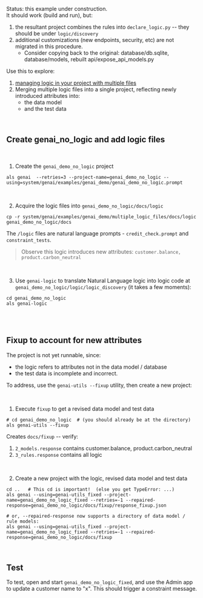 Status: this example under construction.  
It should work (build and run), but:

1. the resultant project combines the rules into `declare_logic.py` -- 
they should be under `logic/discovery`
2. additional customizations (new endpoints, security, etc) are not migrated in this procedure.
    * Consider copying back to the original: database/db.sqlite, database/models, rebuilt api/expose_api_models.py

Use this to explore:

1. [managing logic in your project with multiple files](https://apilogicserver.github.io/Docs/WebGenAI-CLI/#add-logic-to-existing-projects)
2. Merging multiple logic files into a single project, reflecting newly introduced attributes into:
    * the data model
    * and the test data

<br/>

## Create genai_no_logic and add logic files

<br/>

1. Create the `genai_demo_no_logic` project
```
als genai  --retries=3 --project-name=genai_demo_no_logic --using=system/genai/examples/genai_demo/genai_demo_no_logic.prompt
```
<br/>

2. Acquire the logic files into `genai_demo_no_logic/docs/logic`
```
cp -r system/genai/examples/genai_demo/multiple_logic_files/docs/logic genai_demo_no_logic/docs
```

The `/logic` files are natural language prompts - `credit_check.prompt` and `constraint_tests`.
 
> Observe this logic introduces new attributes: `customer.balance, product.carbon_neutral`

<br/>

3. Use `genai-logic` to translate Natural Language logic into logic code at `genai_demo_no_logic/logic/logic_discovery` (it takes a few moments):

```
cd genai_demo_no_logic
als genai-logic
```

<br/>
<br/>

## Fixup to account for new attributes

The project is not yet runnable, since: 
* the logic refers to attributes not in the data model / database
* the test data is incomplete and incorrect.

To address, use the `genai-utils --fixup` utility, then create a new project:

<br/>

1. Execute `fixup` to get a revised data model and test data

```
# cd genai_demo_no_logic  # (you should already be at the directory)
als genai-utils --fixup    
```

Creates `docs/fixup` -- verify:
1.   `2_models.response` contains customer.balance, product.carbon_neutral
2.   `3_rules.response` contains all logic


<br/>

2. Create a new project with the logic, revised data model and test data

```
cd ..   # This cd is important!  (else you get TypeError: ...)
als genai --using=genai-utils_fixed --project-name=genai_demo_no_logic_fixed --retries=-1 --repaired-response=genai_demo_no_logic/docs/fixup/response_fixup.json

# or, --repaired-response now supports a directory of data model / rule models:
als genai --using=genai-utils_fixed --project-name=genai_demo_no_logic_fixed --retries=-1 --repaired-response=genai_demo_no_logic/docs/fixup
```

<br/>

## Test

To test, open and start `genai_demo_no_logic_fixed`, and use the Admin app to update a customer name to "x".  This should trigger a constraint message.